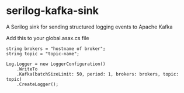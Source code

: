 # serilog-kafka-sink
A Serilog sink for sending structured logging events to Apache Kafka


Add this to your global.asax.cs file

```
string brokers = "hostname of broker";
string topic = "topic-name";

Log.Logger = new LoggerConfiguration()
    .WriteTo
    .Kafka(batchSizeLimit: 50, period: 1, brokers: brokers, topic: topic)
    .CreateLogger();
```

